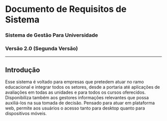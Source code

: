 # Documento de Requisitos de Sistema
### Sistema de Gestão Para Universidade
### Versão 2.0 (Segunda Versão)
---
## Introdução
Esse sistema é voltado para empresas que pretedem atuar no ramo educacional e 
integrar todos os setores, desde a portaria até aplicações de avaliações em
todas as unidades e para todos os cursos oferecidos. Disponibiliza também aos
gestores informações relevantes que possa auxiliá-los na sua tomada de
decisão. Pensado para atuar em plataforma web, permite aos usuários o acesso
tanto para desktop quanto para dispositivos móveis.
